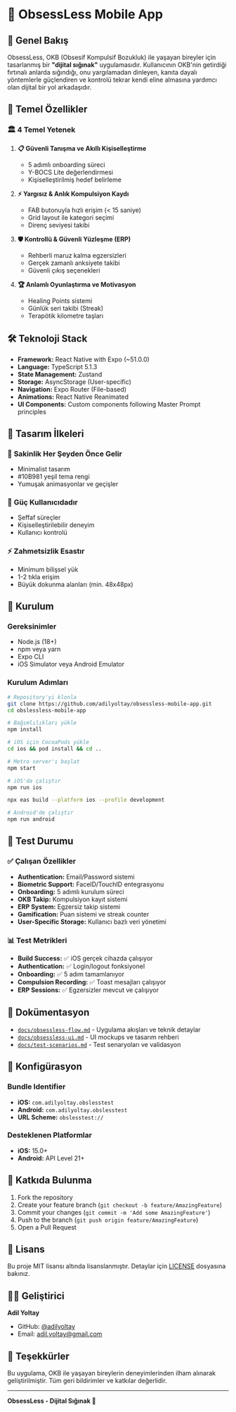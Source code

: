 # 🌟 ObsessLess Mobile App

## 📱 Genel Bakış

ObsessLess, OKB (Obsesif Kompulsif Bozukluk) ile yaşayan bireyler için tasarlanmış bir **"dijital sığınak"** uygulamasıdır. Kullanıcının OKB'nin getirdiği fırtınalı anlarda sığındığı, onu yargılamadan dinleyen, kanıta dayalı yöntemlerle güçlendiren ve kontrolü tekrar kendi eline almasına yardımcı olan dijital bir yol arkadaşıdır.

## 🎯 Temel Özellikler

### 🏛️ **4 Temel Yetenek**

1. **📋 Güvenli Tanışma ve Akıllı Kişiselleştirme**
   - 5 adımlı onboarding süreci
   - Y-BOCS Lite değerlendirmesi
   - Kişiselleştirilmiş hedef belirleme

2. **⚡ Yargısız & Anlık Kompulsiyon Kaydı**
   - FAB butonuyla hızlı erişim (< 15 saniye)
   - Grid layout ile kategori seçimi
   - Direnç seviyesi takibi

3. **🛡️ Kontrollü & Güvenli Yüzleşme (ERP)**
   - Rehberli maruz kalma egzersizleri
   - Gerçek zamanlı anksiyete takibi
   - Güvenli çıkış seçenekleri

4. **🏆 Anlamlı Oyunlaştırma ve Motivasyon**
   - Healing Points sistemi
   - Günlük seri takibi (Streak)
   - Terapötik kilometre taşları

## 🛠️ Teknoloji Stack

- **Framework:** React Native with Expo (~51.0.0)
- **Language:** TypeScript 5.1.3
- **State Management:** Zustand
- **Storage:** AsyncStorage (User-specific)
- **Navigation:** Expo Router (File-based)
- **Animations:** React Native Reanimated
- **UI Components:** Custom components following Master Prompt principles

## 🎨 Tasarım İlkeleri

### 🌿 **Sakinlik Her Şeyden Önce Gelir**
- Minimalist tasarım
- #10B981 yeşil tema rengi
- Yumuşak animasyonlar ve geçişler

### 💪 **Güç Kullanıcıdadır**
- Şeffaf süreçler
- Kişiselleştirilebilir deneyim
- Kullanıcı kontrolü

### ⚡ **Zahmetsizlik Esastır**
- Minimum bilişsel yük
- 1-2 tıkla erişim
- Büyük dokunma alanları (min. 48x48px)

## 🚀 Kurulum

### Gereksinimler
- Node.js (18+)
- npm veya yarn
- Expo CLI
- iOS Simulator veya Android Emulator

### Kurulum Adımları

```bash
# Repository'yi klonla
git clone https://github.com/adilyoltay/obsessless-mobile-app.git
cd obslessless-mobile-app

# Bağımlılıkları yükle
npm install

# iOS için CocoaPods yükle
cd ios && pod install && cd ..

# Metro server'ı başlat
npm start

# iOS'da çalıştır
npm run ios

npx eas build --platform ios --profile development

# Android'de çalıştır
npm run android
```

## 📱 Test Durumu

### ✅ **Çalışan Özellikler**
- **Authentication:** Email/Password sistemi
- **Biometric Support:** FaceID/TouchID entegrasyonu
- **Onboarding:** 5 adımlı kurulum süreci
- **OKB Takip:** Kompulsiyon kayıt sistemi
- **ERP System:** Egzersiz takip sistemi
- **Gamification:** Puan sistemi ve streak counter
- **User-Specific Storage:** Kullanıcı bazlı veri yönetimi

### 📊 **Test Metrikleri**
- **Build Success:** ✅ iOS gerçek cihazda çalışıyor
- **Authentication:** ✅ Login/logout fonksiyonel
- **Onboarding:** ✅ 5 adım tamamlanıyor  
- **Compulsion Recording:** ✅ Toast mesajları çalışıyor
- **ERP Sessions:** ✅ Egzersizler mevcut ve çalışıyor

## 📖 Dokümentasyon

- [`docs/obsessless-flow.md`](docs/obsessless-flow.md) - Uygulama akışları ve teknik detaylar
- [`docs/obsessless-ui.md`](docs/obsessless-ui.md) - UI mockups ve tasarım rehberi
- [`docs/test-scenarios.md`](docs/test-scenarios.md) - Test senaryoları ve validasyon

## 🔧 Konfigürasyon

### Bundle Identifier
- **iOS:** `com.adilyoltay.obslesstest`
- **Android:** `com.adilyoltay.obslesstest`
- **URL Scheme:** `obslesstest://`

### Desteklenen Platformlar
- **iOS:** 15.0+
- **Android:** API Level 21+

## 🤝 Katkıda Bulunma

1. Fork the repository
2. Create your feature branch (`git checkout -b feature/AmazingFeature`)
3. Commit your changes (`git commit -m 'Add some AmazingFeature'`)
4. Push to the branch (`git push origin feature/AmazingFeature`)
5. Open a Pull Request

## 📄 Lisans

Bu proje MIT lisansı altında lisanslanmıştır. Detaylar için [LICENSE](LICENSE) dosyasına bakınız.

## 👨‍💻 Geliştirici

**Adil Yoltay**
- GitHub: [@adilyoltay](https://github.com/adilyoltay)
- Email: adil.yoltay@gmail.com

## 🙏 Teşekkürler

Bu uygulama, OKB ile yaşayan bireylerin deneyimlerinden ilham alınarak geliştirilmiştir. Tüm geri bildirimler ve katkılar değerlidir.

---

**ObsessLess - Dijital Sığınak 🌟** 
 